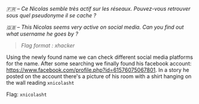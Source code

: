 *🇫🇷 – Ce Nicolas semble très actif sur les réseaux. Pouvez-vous retrouver sous quel pseudonyme il se cache ?*

*🇬🇧 – This Nicolas seems very active on social media. Can you find out what username he goes by ?*

> *Flag format : xhacker*


Using the newly found name we can check different social media platforms for the name. After some searching we finally found his facebook account: 
https://www.facebook.com/profile.php?id=61576075067801. In a story he posted on the account there's a picture of his room with a shirt hanging on the wall reading `xnicolasht`

Flag: `xnicolasht`